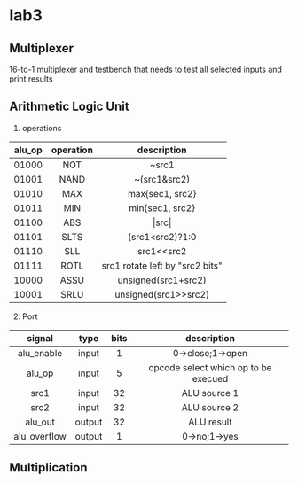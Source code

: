 # lab3
## Multiplexer
16-to-1 multiplexer and testbench that needs to test all selected inputs and print results

## Arithmetic Logic Unit
1. operations

|alu_op|operation|description|
|:-:|:-:|:-:|
|01000|NOT|~src1|
|01001|NAND|~(src1&src2)|
|01010|MAX|max{sec1, src2}|
|01011|MIN|min{sec1, src2}|
|01100|ABS|\|src\||
|01101|SLTS|(src1<src2)?1:0|
|01110|SLL|src1<<src2|
|01111|ROTL|src1 rotate left by "src2 bits"|
|10000|ASSU|unsigned(src1+src2)|
|10001|SRLU|unsigned(src1>>src2)|

2. Port

|signal|type|bits|description|
|:-:|:-:|:-:|:-:|
|alu_enable|input|1|0->close;1->open|
|alu_op|input|5|opcode select which op to be execued|
|src1|input|32|ALU source 1|
|src2|input|32|ALU source 2|
|alu_out|output|32|ALU result|
|alu_overflow|output|1|0->no;1->yes|

## Multiplication
